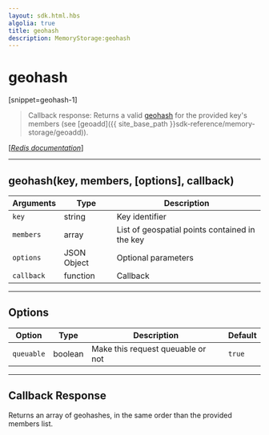 ```yaml
---
layout: sdk.html.hbs
algolia: true
title: geohash
description: MemoryStorage:geohash
---
```

  

# geohash
[snippet=geohash-1]

> Callback response:
Returns a valid [geohash](https://en.wikipedia.org/wiki/Geohash) for the provided key's members (see [geoadd]({{ site_base_path }}sdk-reference/memory-storage/geoadd)).  

[[_Redis documentation_]](https://redis.io/commands/geohash)

---

## geohash(key, members, [options], callback)

| Arguments | Type | Description |
|---------------|---------|----------------------------------------|
| `key` | string | Key identifier |
| `members` | array | List of geospatial points contained in the key |
| `options` | JSON Object | Optional parameters |
| `callback` | function | Callback |

---

## Options

| Option | Type | Description | Default |
|---------------|---------|----------------------------------------|---------|
| `queuable` | boolean | Make this request queuable or not  | `true` |

---

## Callback Response

Returns an array of geohashes, in the same order than the provided members list.
